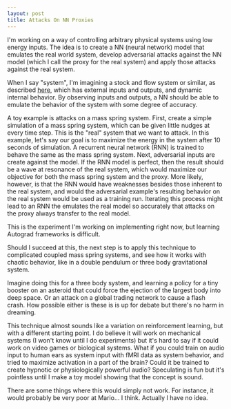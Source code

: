 ```yaml
---
layout: post
title: Attacks On NN Proxies
---
```


I'm working on a way of controlling arbitrary physical systems using low energy inputs. The idea is 
to create a NN (neural network) model that emulates the real world system, develop adversarial attacks against the NN
model (which I call the proxy for the real system) and apply those attacks against the real system.

When I say "system", I'm imagining a stock and flow system or similar, as described
[here](https://wtf.tw/ref/meadows.pdf), which has external inputs and outputs, and dynamic internal
behavior. By observing inputs and outputs, a NN should be able to emulate the behavior of the system
with some degree of accuracy.

A toy example is attacks on a mass spring system. First, create a simple simulation of a mass spring
system, which can be given little nudges at every time step. This is the "real" system that we want
to attack. In this example, let's say our goal is to maximize the energy in the system after 10
seconds of simulation. A recurrent neural network (RNN) is trained to behave the same as the mass
spring system. Next, adversarial inputs are create against the model. If the RNN model is perfect, 
then the result should be a wave at resonance of the real system, which would maximize our
objective for both the mass spring system and the proxy. More likely, however, is that the RNN would
have weaknesses besides those inherent to the real system, and would the adversarial example's
resulting behavior on the real system would be used as a training run. Iterating this process might
lead to an RNN the emulates the real model so accurately that attacks on the proxy always transfer
to the real model.

This is the experiment I'm working on implementing right now, but learning Autograd frameworks is 
difficult. 

Should I succeed at this, the next step is to apply this technique to complicated coupled mass
spring systems, and see how it works with chaotic behavior, like in a double pendulum or three body
gravitational system. 

Imagine doing this for a three body system, and learning a policy for a tiny booster on an asteroid
that could force the ejection of the largest body into deep space. Or an attack on a global trading
network to cause a flash crash. How possible either is these is is up for debate but there's no harm
in dreaming.

This technique almost sounds like a variation on reinforcement learning, but with a different
starting point. I do believe it will work on mechanical systems (I won't know until I do
experiments) but it's hard to say if it could work on video games or biological systems. What if you
could train on audio input to human ears as system input with fMRI data as system behavior, and
tried to maximize activation in a part of the brain? Could it be trained to create hypnotic or
physiologically powerful audio? Speculating is fun but it's pointless until I make a toy model
showing that the concept is sound. 

There are some things where this would simply not work. For instance, it would probably be very poor
at Mario... I think. Actually I have no idea.


